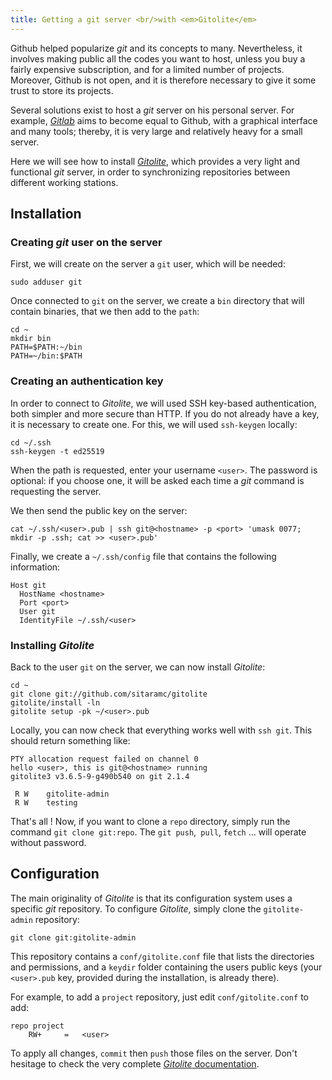 ```yaml
---
title: Getting a git server <br/>with <em>Gitolite</em>
---
```


Github helped popularize *git* and its concepts to many. Nevertheless, it involves making public all the codes you want to host, unless you buy a fairly expensive subscription, and for a limited number of projects. Moreover, Github is not open, and it is therefore necessary to give it some trust to store its projects.

Several solutions exist to host a *git* server on his personal server. For example, [*Gitlab*](https://about.gitlab.com/) aims to become equal to Github, with a graphical interface and many tools; thereby, it is very large and relatively heavy for a small server.

Here we will see how to install [*Gitolite*](http://gitolite.com/gitolite/index.html), which provides a very light and functional *git* server, in order to synchronizing repositories between different working stations.

## Installation

### Creating *git* user on the server

First, we will create on the server a `git` user, which will be needed:

```none
sudo adduser git
```

Once connected to `git` on the server, we create a `bin` directory that will contain binaries, that we then add to the `path`:

```none
cd ~
mkdir bin
PATH=$PATH:~/bin
PATH=~/bin:$PATH
```

### Creating an authentication key

In order to connect to *Gitolite*, we will used SSH key-based authentication, both simpler and more secure than HTTP. If you do not already have a key, it is necessary to create one. For this, we will used `ssh-keygen` locally:

```none
cd ~/.ssh
ssh-keygen -t ed25519
```

When the path is requested, enter your username `<user>`. The password is optional: if you choose one, it will be asked each time a *git* command is requesting the server.

We then send the public key on the server:

```none
cat ~/.ssh/<user>.pub | ssh git@<hostname> -p <port> 'umask 0077; mkdir -p .ssh; cat >> <user>.pub'
```

Finally, we create a `~/.ssh/config` file that contains the following information:

```
Host git
  HostName <hostname>
  Port <port>
  User git
  IdentityFile ~/.ssh/<user>
```


### Installing *Gitolite*

Back to the user `git` on the server, we can now install *Gitolite*:

```none
cd ~
git clone git://github.com/sitaramc/gitolite
gitolite/install -ln
gitolite setup -pk ~/<user>.pub
```

Locally, you can now check that everything works well with `ssh git`. This should return something like:

```none
PTY allocation request failed on channel 0
hello <user>, this is git@<hostname> running
gitolite3 v3.6.5-9-g490b540 on git 2.1.4

 R W    gitolite-admin
 R W    testing
```

That's all ! Now, if you want to clone a `repo` directory, simply run the command `git clone git:repo`. The `git push`,` pull`, `fetch` ... will operate without password.


## Configuration

The main originality of *Gitolite* is that its configuration system uses a specific *git* repository. To configure *Gitolite*, simply clone the `gitolite-admin` repository:

```none
git clone git:gitolite-admin
```

This repository contains a `conf/gitolite.conf` file that lists the directories and permissions, and a `keydir` folder containing the users public keys (your `<user>.pub` key, provided during the installation, is already there).

For example, to add a `project` repository, just edit `conf/gitolite.conf` to add:

```
repo project
    RW+     =   <user>
```

To apply all changes, `commit` then `push` those files on the server. Don't hesitage to check the very complete [*Gitolite* documentation](http://gitolite.com/gitolite/basic-admin.html).
